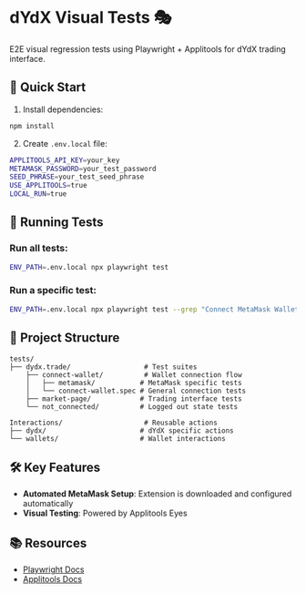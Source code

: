 # dYdX Visual Tests 🎭

E2E visual regression tests using Playwright + Applitools for dYdX trading interface.

## 🚀 Quick Start

1. Install dependencies:
```bash
npm install
```

2. Create `.env.local` file:
```bash
APPLITOOLS_API_KEY=your_key
METAMASK_PASSWORD=your_test_password
SEED_PHRASE=your_test_seed_phrase
USE_APPLITOOLS=true        
LOCAL_RUN=true            
```

## 🧪 Running Tests

### Run all tests:
```bash
ENV_PATH=.env.local npx playwright test
```

### Run a specific test:
```bash
ENV_PATH=.env.local npx playwright test --grep "Connect MetaMask Wallet"
```

## 📁 Project Structure

```
tests/
├── dydx.trade/                  # Test suites
    ├── connect-wallet/          # Wallet connection flow
    │   ├── metamask/           # MetaMask specific tests
    │   └── connect-wallet.spec # General connection tests
    ├── market-page/            # Trading interface tests
    └── not_connected/          # Logged out state tests

Interactions/                    # Reusable actions
├── dydx/                       # dYdX specific actions
└── wallets/                    # Wallet interactions
```

## 🛠️ Key Features

- **Automated MetaMask Setup**: Extension is downloaded and configured automatically
- **Visual Testing**: Powered by Applitools Eyes


## 📚 Resources

- [Playwright Docs](https://playwright.dev)
- [Applitools Docs](https://applitools.com/docs)
